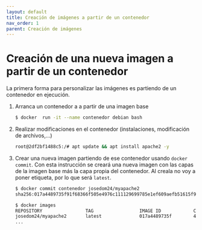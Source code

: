```yaml
---
layout: default
title: Creación de imágenes a partir de un contenedor
nav_order: 1
parent: Creación de imágenes
---
```

# Creación de una nueva imagen a partir de un contenedor

La primera forma para personalizar las imágenes es partiendo de un contenedor en ejecución. 

1. Arranca un contenedor a a partir de una imagen base

    ```bash
    $ docker  run -it --name contenedor debian bash
    ```

2. Realizar modificaciones en el contenedor (instalaciones, modificación de archivos,...)

    ```bash
    root@2df2bf1488c5:/# apt update && apt install apache2 -y
    ```

3. Crear una nueva imagen partiendo de ese contenedor usando `docker commit`. Con esta instrucción se creará una nueva imagen con las capas de la imagen base más la capa propia del contenedor. Al creala no voy a poner etiqueta, por lo que será `latest`.

    ```bash
    $ docker commit contenedor josedom24/myapache2
    sha256:017a4489735f91f68366f505e4976c111129699785e1ef609aefb51615f98fc4

    $ docker images
    REPOSITORY                TAG                 IMAGE ID            CREATED             SIZE
    josedom24/myapache2       latest              017a4489735f        44 seconds ago      243MB
    ...
    ```


